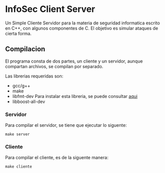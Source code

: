 # InfoSec Client Server
Un Simple Cliente Servidor para la materia de seguridad informatica escrito en C++, con algunos componentes de C. El objetivo es simular ataques de cierta forma.

## Compilacion
El programa consta de dos partes, un cliente y un servidor, aunque compartan archivos, se compilan por separado.

Las librerias requeridas son:
* gcc/g++
* make
* libfmt-dev Para instalar esta libreria, se puede consultar [aqui](https://mariadb.com/docs/clients/mariadb-connectors/connector-cpp/install/)
* libboost-all-dev

### Servidor
Para compilar el servidor, se tiene que ejecutar lo siguente:
```
make server
```

### Cliente
Para compilar el cliente, es de la siguente manera:
```
make cliente
```
